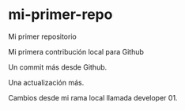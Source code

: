 # mi-primer-repo

Mi primer repositorio

Mi primera contribución local para Github

Un commit más desde Github.

Una actualización más.

Cambios desde mi rama local llamada developer 01.
